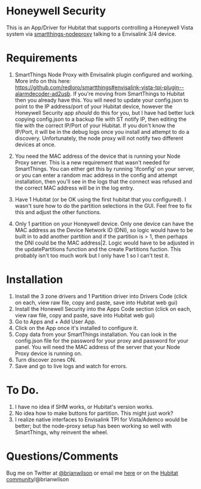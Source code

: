 # Honeywell Security

This is an App/Driver for Hubitat that supports controlling a Honeywell Vista
system via
[smartthings-nodeproxy](https://github.com/redloro/smartthings#envisalink-vista-tpi-plugin--alarmdecoder-ad2usb)
talking to a Envisalink 3/4 device.

# Requirements

1) SmartThings Node Proxy with Envisalink plugin configured and working. More
info on this here:
https://github.com/redloro/smartthings#envisalink-vista-tpi-plugin--alarmdecoder-ad2usb.
If you're moving from SmartThings to Hubitat then you already have this. You
will need to update your config.json to point to the IP address/port of your Hubitat
device, however the Honeywell Security app *should* do this for you, but I have
had better luck copying config.json to a backup file with ST notify IP, then
editing the file with the correct IP/Port of your Hubitat. If you don't know
the IP/Port, it will be in the debug logs once you install and attempt to do a
discovery. Unfortunately, the node proxy will not notify two different devices
at once.

2) You need the MAC address of the device that is running your Node Proxy
server. This is a new requirement that wasn't needed for SmartThings. You can
either get this by running 'ifconfig' on your server, or you can enter a random
mac address in the config and attempt installation, then you'll see in the logs
that the connect was refused and the correct MAC address will be in the log
entry.

3) Have 1 Hubitat (or be OK using the first hubitat that you configured).  I wasn't sure how to do the
partition selections in the GUI. Feel free to fix this and adjust the other
functions. 

4) Only 1 partition on your Honeywell device. Only one device can have the MAC address
as the Device Network ID (DNI), so logic would have to be built in to add
another partition and if the partition is > 1, then perhaps the DNI could be
the MAC address|2. Logic would have to be adjusted in the updatePartitions
function and the create Partitions fuction. This probably isn't too much work
but I only have 1 so I can't test it. 

# Installation

1) Install the 3 zone drivers and 1 Partition driver into Drivers Code (click
on each, view raw file, copy and paste, save into Hubitat web gui)
2) Install the Honewell Security into the Apps Code section (click
on each, view raw file, copy and paste, save into Hubitat web gui)
3) Go to Apps and + Add User App. 
4) Click on the App once it's installed to configure it.
5) Copy data from your SmartThings installation. You can look in the
config.json file for the password for your proxy and password for your panel.
You will need the MAC address of the server that your Node Proxy device is
running on.
6) Turn discover zones ON. 
7) Save and go to live logs and watch for errors. 

# To Do.

1) I have no idea if SHM works, or Hubitat's version works. 
2) No idea how to make buttons for partition. This might just work?
3) I realize native interfaces to Envisalink TPI for Vista/Ademco would be
better; but the node-proxy setup has been working so well with SmartThings, why reinvent the
wheel.

# Questions/Comments
Bug me on Twitter at [@brianwilson](http://twitter.com/brianwilson) or email me
[here](http://cronological.com/comment.php?ref=bubba) or on the [Hubitat
community](https://community.hubitat.com/)/@brianwilson
